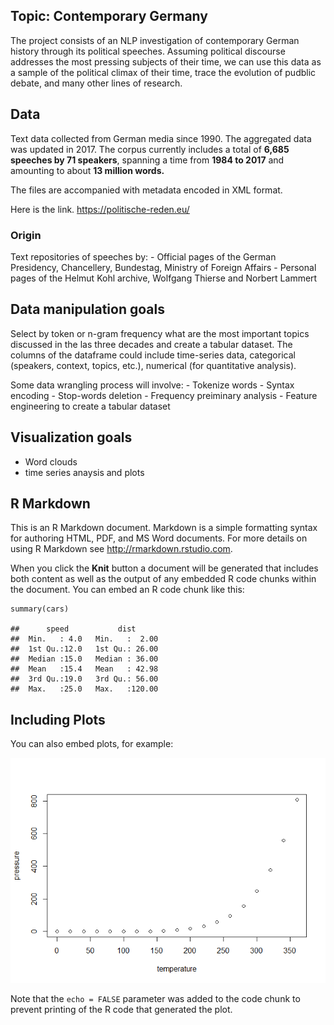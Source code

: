 ## Topic: Contemporary Germany

The project consists of an NLP investigation of contemporary German
history through its political speeches. Assuming political discourse
addresses the most pressing subjects of their time, we can use this data
as a sample of the political climax of their time, trace the evolution
of pudblic debate, and many other lines of research.

## Data

Text data collected from German media since 1990. The aggregated data
was updated in 2017. The corpus currently includes a total of **6,685
speeches by 71 speakers**, spanning a time from **1984 to 2017** and
amounting to about **13 million words.**

The files are accompanied with metadata encoded in XML format.

Here is the link. <https://politische-reden.eu/>

### Origin

Text repositories of speeches by: - Official pages of the German
Presidency, Chancellery, Bundestag, Ministry of Foreign Affairs -
Personal pages of the Helmut Kohl archive, Wolfgang Thierse and Norbert
Lammert

## Data manipulation goals

Select by token or n-gram frequency what are the most important topics
discussed in the las three decades and create a tabular dataset. The
columns of the dataframe could include time-series data, categorical
(speakers, context, topics, etc.), numerical (for quantitative
analysis).

Some data wrangling process will involve: - Tokenize words - Syntax
encoding - Stop-words deletion - Frequency preiminary analysis - Feature
engineering to create a tabular dataset

## Visualization goals

-   Word clouds
-   time series anaysis and plots

## R Markdown

This is an R Markdown document. Markdown is a simple formatting syntax
for authoring HTML, PDF, and MS Word documents. For more details on
using R Markdown see <http://rmarkdown.rstudio.com>.

When you click the **Knit** button a document will be generated that
includes both content as well as the output of any embedded R code
chunks within the document. You can embed an R code chunk like this:

    summary(cars)

    ##      speed           dist       
    ##  Min.   : 4.0   Min.   :  2.00  
    ##  1st Qu.:12.0   1st Qu.: 26.00  
    ##  Median :15.0   Median : 36.00  
    ##  Mean   :15.4   Mean   : 42.98  
    ##  3rd Qu.:19.0   3rd Qu.: 56.00  
    ##  Max.   :25.0   Max.   :120.00

## Including Plots

You can also embed plots, for example:

![](project-description_files/figure-markdown_strict/pressure-1.png)

Note that the `echo = FALSE` parameter was added to the code chunk to
prevent printing of the R code that generated the plot.
